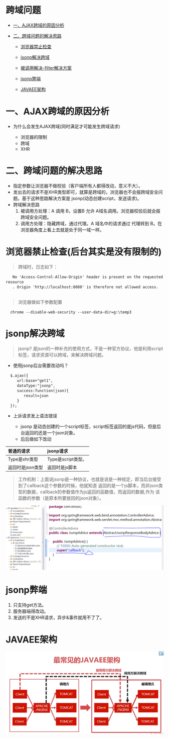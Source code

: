 # 跨域问题

* [一、AJAX跨域的原因分析](#AJAX跨域的原因分析)

* [二、跨域问题的解决思路](#跨域问题的解决思路) 

     * [浏览器禁止检查](#浏览器禁止检查)
     
     * [jsonp解决跨域](#jsonp解决跨域)
     
     * [被调用解决-filter解决方案](#被调用解决-filter解决方案)
     
     * [jsonp弊端](#jsonp弊端)
     
     * [JAVAEE架构](#JAVAEE架构)
 
# 一、AJAX跨域的原因分析

- 为什么会发生AJAX跨域(同时满足才可能发生跨域请求)
 
   - 浏览器的限制
   - 跨域
   - XHR

# 二、跨域问题的解决思路

   - 指定参数让浏览器不做校验（客户端所有人都得改动，意义不大）。
   - 发出去的请求不是XHR类型即可，就算是跨域的，浏览器也不会报跨域安全问题。基于这种思路解决方案是 jsonp(动态创建script，发送请求)。
   - 跨域解决思路
      1. 被调用方处理：A 调用 B，设置B 允许 A域名调用。浏览器校验后就会报跨域安全问题。
      2. 调用方处理：隐藏跨域，通过代理。A 域名中的请求通过 代理转到 B。在浏览器角度上看上去就是处于同一域一样。
      
# 浏览器禁止检查(后台其实是没有限制的)
> 跨域时，日志如下：
```
   No 'Access-Control-Allow-Origin' header is present on the requested resource
   . Origin 'http://localhost:8080' is therefore not allowed access.


```
> 浏览器做如下参数配置
 ```
   chrome --disable-web-security --user-data-dir=g:\temp3

```
   
# jsonp解决跨域

> jsonp? 是json的一种补充的使用方式，不是一种官方协议，他是利用script标签，请求资源可以跨域，来解决跨域问题。

- 使用jsonp后台需要改动吗？
 ```
   $.ajax({
      url:base+"get1",
      dataType:"jsonp",
      success:function(json){
         result=json
      }
   });

```
  - 上诉请求发上语法错误
  
    - jsonp 是动态创建的一个script标签，script标签返回的是js代码，但是后台返回的还是一个json对象。
    - 后后做如下改动
 
|普通的请求  |	jsonp请求|
| :--------  | :-----    |
|  Type是xhr类型 | Type是script类型。|
|  返回时是json类型 | 返回时是js脚本|
   
 > 工作机制：上面说jsonp是一种协议，也就是说是一种规定，即当后台接受到了callback这个参数的时候，他就知道
 返回的是一个js脚本，而非json类型的数据，callback的参数值作为js返回的函数值，而返回的数据,作为
 该函数的参数（是原本所要放回的json对象）。

 ![jsonp解决跨域后台代码处理.PNG](jsonp解决跨域后台代码处理.PNG)
    
# jsonp弊端 

1. 只支持get方法。
2. 服务器端得改动。
3. 发送的不是XHR请求，异步&事件就用不了了。
    
    
# JAVAEE架构

 ![JAVA的架构.PNG](JAVA的架构.PNG)
